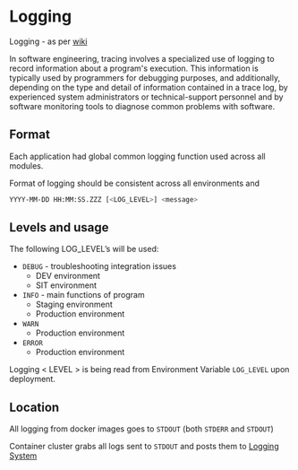 # Logging

Logging - as per [wiki](https://en.wikipedia.org/wiki/Tracing_(software)#Event_logging_versus_tracing)

In software engineering, tracing involves a specialized use of logging
to record information about a program's execution. This information is
typically used by programmers for debugging purposes, and additionally,
depending on the type and detail of information contained in a trace log,
by experienced system administrators or technical-support personnel and
by software monitoring tools to diagnose common problems with software.

## Format

Each application had global common logging function used across all modules.

Format of logging should be consistent across all environments and 

```sh
YYYY-MM-DD HH:MM:SS.ZZZ [<LOG_LEVEL>] <message>
```

## Levels and usage

The following LOG_LEVEL’s will be used:

- `DEBUG` - troubleshooting integration issues
  - DEV environment
  - SIT environment
- `INFO` - main functions of program
  - Staging environment
  - Production environment
- `WARN`
  - Production environment
- `ERROR`
  - Production environment

Logging < LEVEL > is being read from Environment Variable `LOG_LEVEL` upon deployment.

## Location

All logging from docker images goes to `STDOUT` (both `STDERR` and `STDOUT`)

Container cluster grabs all logs sent to `STDOUT` and posts them
to [Logging System](https://<logging_system_URL>/)
